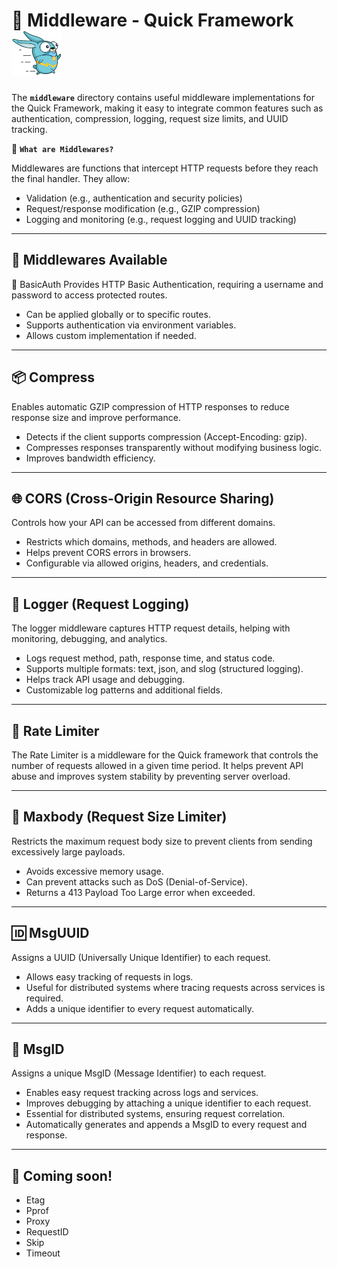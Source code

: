# 📂 Middleware - Quick Framework ![Quick Logo](/quick.png)

The **`middleware`** directory contains useful middleware implementations for the Quick Framework, making it easy to integrate common features such as authentication, compression, logging, request size limits, and UUID tracking.

📌 **`What are Middlewares?`**

Middlewares are functions that intercept HTTP requests before they reach the final handler. They allow:

- Validation (e.g., authentication and security policies)
- Request/response modification (e.g., GZIP compression)
- Logging and monitoring (e.g., request logging and UUID tracking)

---

## 📜 Middlewares Available

🔐 BasicAuth
Provides HTTP Basic Authentication, requiring a username and password to access protected routes.

- Can be applied globally or to specific routes.
- Supports authentication via environment variables.
- Allows custom implementation if needed.

---

## 📦 Compress
Enables automatic GZIP compression of HTTP responses to reduce response size and improve performance.

- Detects if the client supports compression (Accept-Encoding: gzip).
- Compresses responses transparently without modifying business logic.
- Improves bandwidth efficiency.
---

## 🌐 CORS (Cross-Origin Resource Sharing)
Controls how your API can be accessed from different domains.

- Restricts which domains, methods, and headers are allowed.
- Helps prevent CORS errors in browsers.
- Configurable via allowed origins, headers, and credentials.

---

## 📜 Logger (Request Logging)
The logger middleware captures HTTP request details, helping with monitoring, debugging, and analytics.

- Logs request method, path, response time, and status code.
- Supports multiple formats: text, json, and slog (structured logging).
- Helps track API usage and debugging.
- Customizable log patterns and additional fields.

---
## 🚦 Rate Limiter 

The Rate Limiter is a middleware for the Quick framework that controls the number of requests allowed in a given time period. It helps prevent API abuse and improves system stability by preventing server overload.

---

## 📏 Maxbody (Request Size Limiter)
Restricts the maximum request body size to prevent clients from sending excessively large payloads.

- Avoids excessive memory usage.
- Can prevent attacks such as DoS (Denial-of-Service).
- Returns a 413 Payload Too Large error when exceeded.

---

## 🆔 MsgUUID
Assigns a UUID (Universally Unique Identifier) to each request.

- Allows easy tracking of requests in logs.
- Useful for distributed systems where tracing requests across services is required.
- Adds a unique identifier to every request automatically.

---

## 📩 MsgID
Assigns a unique MsgID (Message Identifier) to each request.

- Enables easy request tracking across logs and services.
- Improves debugging by attaching a unique identifier to each request.
- Essential for distributed systems, ensuring request correlation.
- Automatically generates and appends a MsgID to every request and response.

---

## 🚧 **Coming soon!**
- Etag
- Pprof
- Proxy
- RequestID
- Skip
- Timeout

